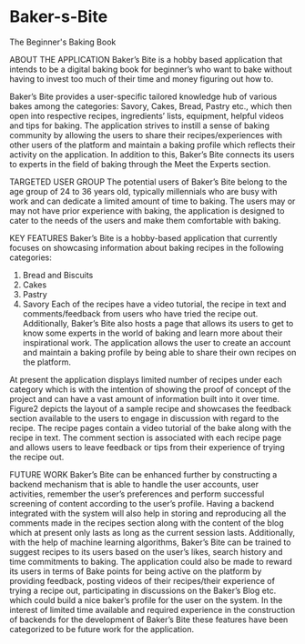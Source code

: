 # Baker-s-Bite
The Beginner's Baking Book

ABOUT THE APPLICATION
Baker’s Bite is a hobby based application that intends to be a digital baking book for beginner’s who want to bake without having to invest too much of their time and money figuring out how to.

Baker’s Bite provides a user-specific tailored knowledge hub of various bakes among the categories: Savory, Cakes, Bread, Pastry etc., which then open into respective recipes, ingredients’ lists, equipment, helpful videos and tips for baking. The application strives to instill a sense of baking community by allowing the users to share their recipes/experiences with other users of the platform and maintain a baking profile which reflects their activity on the application. In addition to this, Baker’s Bite connects its users to experts in the field of baking through the Meet the Experts section.

TARGETED USER GROUP
The potential users of Baker’s Bite belong to the age group of 24 to 36 years old, typically millennials who are busy with work and can dedicate a limited amount of time to baking. The users may or may not have prior experience with baking, the application is designed to cater to the needs of the users and make them comfortable with baking.

KEY FEATURES
Baker’s Bite is a hobby-based application that currently focuses on showcasing information about baking recipes in the following categories:
1. Bread and Biscuits
2. Cakes
3. Pastry
4. Savory
Each of the recipes have a video tutorial, the recipe in text and comments/feedback from users who have tried the recipe out.
Additionally, Baker’s Bite also hosts a page that allows its users to get to know some experts in the world of baking and learn more about their inspirational work. The application allows the user to create an account and maintain a baking profile by being able to share their own recipes on the platform. 

At present the application displays limited number of recipes under each category which is with the intention of showing the proof of concept of the project and can have a vast amount of information built into it over time. Figure2 depicts the layout of a sample recipe and showcases the feedback section available to the users to engage in discussion with regard to the recipe. The recipe pages contain a video tutorial of the bake along with the recipe in text. The comment section is associated with each recipe page and allows users to leave feedback or tips from their experience of trying the recipe out.

FUTURE WORK
Baker’s Bite can be enhanced further by constructing a backend mechanism that is able to handle the user accounts, user activities, remember the user’s preferences and perform successful screening of content according to the user’s profile. Having a backend integrated with the system will also help in storing and reproducing all the comments made in the recipes section along with the content of the blog which at present only lasts as long as the current session lasts. Additionally, with the help of machine learning algorithms, Baker’s Bite can be trained to suggest recipes to its users based on the user’s likes, search history and time commitments to baking. The application could also be made to reward its users in terms of Bake points for being active on the platform by providing feedback, posting videos of their recipes/their experience of trying a recipe out, participating in discussions on the Baker’s Blog etc. which could build a nice baker’s profile for the user on the system. In the interest of limited time available and required experience in the construction of backends for the development of Baker’s Bite these features have been categorized to be future work for the application.
